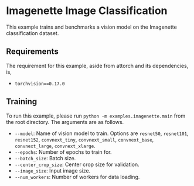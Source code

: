 # Imagenette Image Classification

This example trains and benchmarks a vision model on the Imagenette classification dataset.

## Requirements

The requirement for this example, aside from attorch and its dependencies, is,

* ```torchvision==0.17.0```

## Training

To run this example, please run ```python -m examples.imagenette.main``` from the root directory. The arguments are as follows.

* ```--model```: Name of vision model to train. Options are ```resnet50```, ```resnet101```, ```resnet152```, ```convnext_tiny```, ```convnext_small```, ```convnext_base```, ```convnext_large```, ```convnext_xlarge```.
* ```--epochs```: Number of epochs to train for.
* ```--batch_size```: Batch size.
* ```--center_crop_size```: Center crop size for validation.
* ```--image_size```: Input image size.
* ```--num_workers```: Number of workers for data loading.
